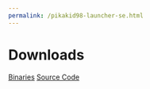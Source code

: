 ```yaml
---
permalink: /pikakid98-launcher-se.html
---
```


# Downloads

[Binaries](https://pikakid98-games.github.io/dl/pikakid98-launcher-se/bin)
[Source Code](https://pikakid98-games.github.io/dl/pikakid98-launcher-se/src)